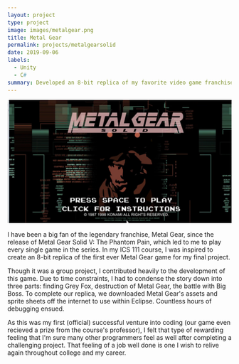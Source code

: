 ```yaml
---
layout: project
type: project
image: images/metalgear.png
title: Metal Gear 
permalink: projects/metalgearsolid
date: 2019-09-06
labels:
  - Unity
  - C#
summary: Developed an 8-bit replica of my favorite video game franchise, Metal Gear
---
```


<img class="ui medium right floated rounded image" src="/images/metalgear.png">

I have been a big fan of the legendary franchise, Metal Gear, since the release of Metal Gear Solid V: The Phantom Pain, which led to me to play every single game in the series. In my ICS 111 course, I was inspired to create an 8-bit replica of the first ever Metal Gear game for my final project.

Though it was a group project, I contributed heavily to the development of this game. Due to time constraints, I had to condense the story down into three parts: finding Grey Fox, destruction of Metal Gear, the battle with Big Boss. To complete our replica, we downloaded Metal Gear's assets and sprite sheets off the internet to use within Eclipse. Countless hours of debugging ensued.

As this was my first (official) successful venture into coding (our game even recieved a prize from the course's professor), I felt that type of rewarding feeling that I'm sure many other programmers feel as well after completing a challenging project. That feeling of a job well done is one  I wish to relive again throughout college and my career.
